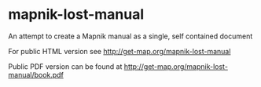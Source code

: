 # mapnik-lost-manual

An attempt to create a Mapnik manual as a single, self contained document

For public HTML version see http://get-map.org/mapnik-lost-manual

Public PDF version can be found at http://get-map.org/mapnik-lost-manual/book.pdf
